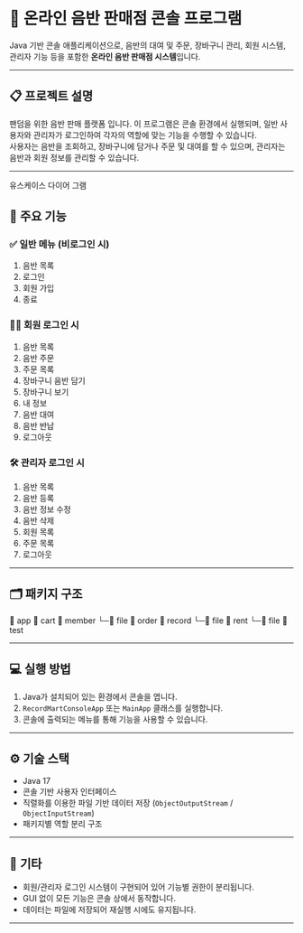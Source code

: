 # 🎵 온라인 음반 판매점 콘솔 프로그램

Java 기반 콘솔 애플리케이션으로, 음반의 대여 및 주문, 장바구니 관리, 회원 시스템, 관리자 기능 등을 포함한 **온라인 음반 판매점 시스템**입니다.

---

## 📋 프로젝트 설명

팬덤을 위한 음반 판매 플랫폼 입니다.
이 프로그램은 콘솔 환경에서 실행되며, 일반 사용자와 관리자가 로그인하여 각자의 역할에 맞는 기능을 수행할 수 있습니다.  
사용자는 음반을 조회하고, 장바구니에 담거나 주문 및 대여를 할 수 있으며, 관리자는 음반과 회원 정보를 관리할 수 있습니다.

---

유스케이스 다이어 그램

## 🔑 주요 기능

### ✅ 일반 메뉴 (비로그인 시)
1. 음반 목록  
2. 로그인  
3. 회원 가입  
0. 종료  

### 🙋‍♂️ 회원 로그인 시
1. 음반 목록  
2. 음반 주문  
3. 주문 목록  
4. 장바구니 음반 담기  
5. 장바구니 보기  
6. 내 정보  
7. 음반 대여  
8. 음반 반납  
0. 로그아웃  

### 🛠️ 관리자 로그인 시
1. 음반 목록  
2. 음반 등록  
3. 음반 정보 수정  
4. 음반 삭제  
5. 회원 목록  
6. 주문 목록  
0. 로그아웃  

---

## 🗂️ 패키지 구조
📁 app
📁 cart
📁 member
└─📁 file
📁 order
📁 record
└─📁 file
📁 rent
└─📁 file
📁 test


---

## 💻 실행 방법

1. Java가 설치되어 있는 환경에서 콘솔을 엽니다.
2. `RecordMartConsoleApp` 또는 `MainApp` 클래스를 실행합니다.
3. 콘솔에 출력되는 메뉴를 통해 기능을 사용할 수 있습니다.

---

## ⚙️ 기술 스택

- Java 17
- 콘솔 기반 사용자 인터페이스
- 직렬화를 이용한 파일 기반 데이터 저장 (`ObjectOutputStream` / `ObjectInputStream`)
- 패키지별 역할 분리 구조

---

## 📎 기타

- 회원/관리자 로그인 시스템이 구현되어 있어 기능별 권한이 분리됩니다.
- GUI 없이 모든 기능은 콘솔 상에서 동작합니다.
- 데이터는 파일에 저장되어 재실행 시에도 유지됩니다.

---

